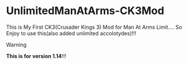 # UnlimitedManAtArms-CK3Mod
This is My First CK3(Crusader Kings 3) Mod for Man At Arms Limit.... So Enjoy to use this(also added unlimited accolotydes)!!!

> [!WARNING]
> **This is for version 1.14**!!!

